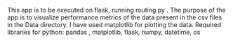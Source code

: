 This app is to be executed on flask, running routing.py .
The purpose of the app is to visualize performance metrics of the data present in the csv files in the Data directory.
I have used matplotlib for plotting the data.
Required libraries for python:
pandas , matplotlib, flask, numpy, datetime, os
